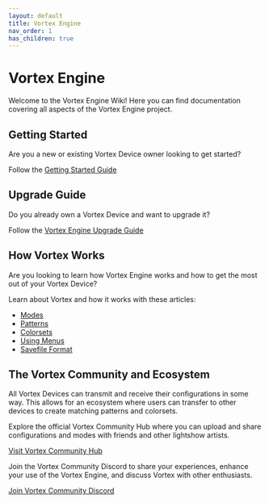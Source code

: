 ```yaml
---
layout: default
title: Vortex Engine
nav_order: 1
has_children: true
---
```


# Vortex Engine

Welcome to the Vortex Engine Wiki! Here you can find documentation covering all aspects of the Vortex Engine project.

## Getting Started

Are you a new or existing Vortex Device owner looking to get started?

Follow the [Getting Started Guide](getting_started.html)

## Upgrade Guide

Do you already own a Vortex Device and want to upgrade it?

Follow the [Vortex Engine Upgrade Guide](upgrade_guide.html)

## How Vortex Works

Are you looking to learn how Vortex Engine works and how to get the most out of your Vortex Device?

Learn about Vortex and how it works with these articles:

 - [Modes](modes.html)
 - [Patterns](patterns.html)
 - [Colorsets](colorsets.html)
 - [Using Menus](menus.html)
 - [Savefile Format](savefile_format.html)

## The Vortex Community and Ecosystem

All Vortex Devices can transmit and receive their configurations in some way. This allows for an ecosystem where users can transfer to other devices to create matching patterns and colorsets.

Explore the official Vortex Community Hub where you can upload and share configurations and modes with friends and other lightshow artists.

[Visit Vortex Community Hub](https://vortex.community)

Join the Vortex Community Discord to share your experiences, enhance your use of the Vortex Engine, and discuss Vortex with other enthusiasts.

[Join Vortex Community Discord](https://discord.gg/FnbKjPgy)

